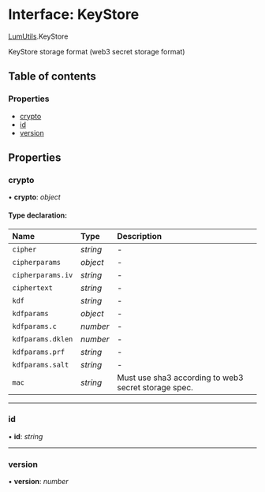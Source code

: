 # Interface: KeyStore

[LumUtils](../modules/lumutils.md).KeyStore

KeyStore storage format (web3 secret storage format)

## Table of contents

### Properties

- [crypto](lumutils.keystore.md#crypto)
- [id](lumutils.keystore.md#id)
- [version](lumutils.keystore.md#version)

## Properties

### crypto

• **crypto**: *object*

#### Type declaration:

Name | Type | Description |
:------ | :------ | :------ |
`cipher` | *string* | - |
`cipherparams` | *object* | - |
`cipherparams.iv` | *string* | - |
`ciphertext` | *string* | - |
`kdf` | *string* | - |
`kdfparams` | *object* | - |
`kdfparams.c` | *number* | - |
`kdfparams.dklen` | *number* | - |
`kdfparams.prf` | *string* | - |
`kdfparams.salt` | *string* | - |
`mac` | *string* | Must use sha3 according to web3 secret storage spec.   |

___

### id

• **id**: *string*

___

### version

• **version**: *number*
